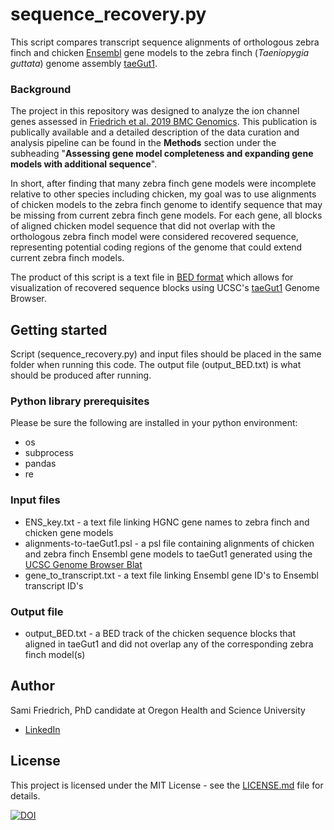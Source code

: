 # sequence_recovery.py
This script compares transcript sequence alignments of orthologous zebra finch and chicken [Ensembl](http://www.ensembl.org) gene models to the zebra finch (*Taeniopygia guttata*) genome assembly [taeGut1](https://genome.ucsc.edu/cgi-bin/hgGateway?db=taeGut1). 
### Background
The project in this repository was designed to analyze the ion channel genes assessed in [Friedrich et al. 2019 BMC Genomics](https://doi.org/10.1186/s12864-019-5871-2). This publication is publically available and a detailed description of the data curation and analysis pipeline can be found in the **Methods** section under the subheading "**Assessing gene model completeness and expanding gene models with additional sequence**".

In short, after finding that many zebra finch gene models were incomplete relative to other species including chicken, my goal was to use alignments of chicken models to the zebra finch genome to identify sequence that may be missing from current zebra finch gene models. For each gene, all blocks of aligned chicken model sequence that did not overlap with the orthologous zebra finch model were considered recovered sequence, representing potential coding regions of the genome that could extend current zebra finch models. 

The product of this script is a text file in [BED format](https://genome.ucsc.edu/FAQ/FAQformat.html#format1) which allows for visualization of recovered sequence blocks using UCSC's [taeGut1](https://genome.ucsc.edu/cgi-bin/hgGateway?db=taeGut1) Genome Browser.

## Getting started
Script (sequence_recovery.py) and input files should be placed in the same folder when running this code. The output file (output_BED.txt) is what should be produced after running.

### Python library prerequisites
Please be sure the following are installed in your python environment:
- os
- subprocess
- pandas
- re

### Input files
- ENS_key.txt - a text file linking HGNC gene names to zebra finch and chicken gene models
- alignments-to-taeGut1.psl - a psl file containing alignments of chicken and zebra finch Ensembl gene models to taeGut1 generated using the [UCSC Genome Browser Blat](https://genome.ucsc.edu/index.html)
- gene_to_transcript.txt - a text file linking Ensembl gene ID's to Ensembl transcript ID's

### Output file
- output_BED.txt - a BED track of the chicken sequence blocks that aligned in taeGut1 and did not overlap any of the corresponding zebra finch model(s)

## Author
Sami Friedrich, PhD candidate at Oregon Health and Science University
- [LinkedIn](https://www.linkedin.com/in/sami-friedrich/)
 
## License
This project is licensed under the MIT License - see the [LICENSE.md](https://github.com/samifriedrich/seq-recovery/blob/master/sequence_recovery.py) file for details.


[![DOI](https://zenodo.org/badge/171545573.svg)](https://zenodo.org/badge/latestdoi/171545573)

